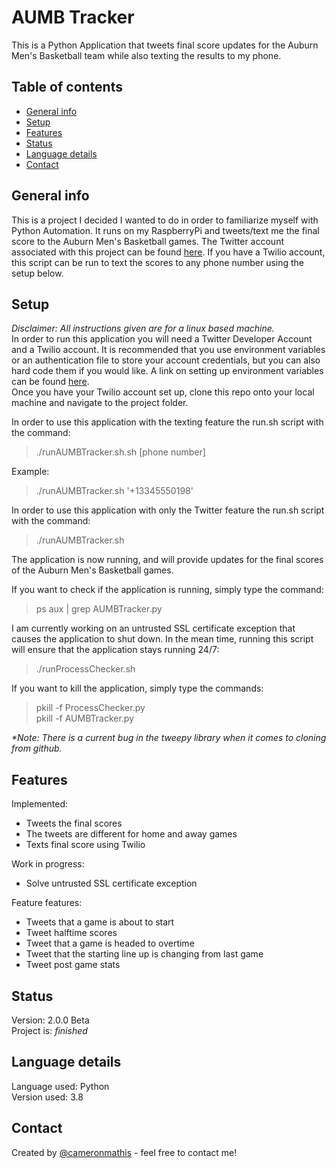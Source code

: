 # AUMB Tracker
This is a Python Application that tweets final score updates for the Auburn Men's Basketball team while also texting the results to my phone.

## Table of contents
* [General info](#general-info)
* [Setup](#setup)
* [Features](#features)
* [Status](#status)
* [Language details](#Language-details)
* [Contact](#contact)

## General info
This is a project I decided I wanted to do in order to familiarize myself with Python Automation. It runs on my RaspberryPi and tweets/text me the final score to the Auburn Men's Basketball games. The Twitter account associated with this project can be found [here](https://twitter.com/AUMBtracker). If you have a Twilio account, this script can be run to text the scores to any phone number using the setup below.

## Setup
_Disclaimer: All instructions given are for a linux based machine._ <br/>
In order to run this application you will need a Twitter Developer Account and a Twilio account. It is recommended that you use environment variables or an authentication file to store your account credentials, but you can also hard code them if you would like. A link on setting up environment variables can be found [here](https://www.twilio.com/blog/2017/01/how-to-set-environment-variables.html). <br/>
Once you have your Twilio account set up, clone this repo onto your local machine and navigate to the project folder. <br/>

In order to use this application with the texting feature the run.sh script with the command:
>./runAUMBTracker.sh.sh [phone number]

Example:
>./runAUMBTracker.sh '+13345550198'

In order to use this application with only the Twitter feature the run.sh script with the command:
>./runAUMBTracker.sh

The application is now running, and will provide updates for the final scores of the Auburn Men's Basketball games.

If you want to check if the application is running, simply type the command:
>ps aux | grep AUMBTracker.py <br/>

I am currently working on an untrusted SSL certificate exception that causes the application to shut down. In the mean time, running this script will ensure that the application stays running 24/7:
>./runProcessChecker.sh

If you want to kill the application, simply type the commands:
>pkill -f ProcessChecker.py <br/>
>pkill -f AUMBTracker.py

_*Note: There is a current bug in the tweepy library when it comes to cloning from github._

## Features
Implemented:
* Tweets the final scores
* The tweets are different for home and away games
* Texts final score using Twilio

Work in progress:
* Solve untrusted SSL certificate exception

Feature features:
* Tweets that a game is about to start
* Tweet halftime scores
* Tweet that a game is headed to overtime
* Tweet that the starting line up is changing from last game
* Tweet post game stats

## Status
Version: 2.0.0 Beta <br/>
Project is: _finished_

## Language details
Language used: Python </br>
Version used: 3.8

## Contact
Created by [@cameronmathis](https://github.com/cameronmathis/) - feel free to contact me!
